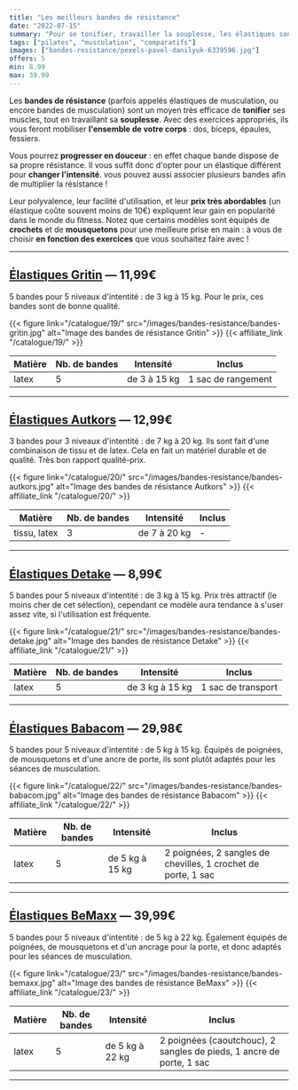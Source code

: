 ```yaml
---
title: "Les meilleurs bandes de résistance"
date: "2022-07-15"
summary: "Pour se tonifier, travailler la souplesse, les élastiques sont devenus un indispensable des séances fitness."
tags: ["pilates", "musculation", "comparatifs"]
images: ["bandes-resistance/pexels-pavel-danilyuk-6339596.jpg"]
offers: 5
min: 8.99
max: 39.99
---
```

Les **bandes de résistance** (parfois appelés élastiques de musculation, ou encore bandes de musculation) sont un moyen très efficace de **tonifier** ses muscles, tout en travaillant sa **souplesse**.
Avec des exercices appropriés, ils vous feront mobiliser **l'ensemble de votre corps** : dos, biceps, épaules, fessiers.

Vous pourrez **progresser en douceur** : en effet chaque bande dispose de sa propre résistance. Il vous suffit donc d'opter pour un élastique différent pour **changer l'intensité**. vous pouvez aussi associer plusieurs bandes afin de multiplier la résistance !

Leur polyvalence, leur facilité d'utilisation, et leur **prix très abordables** (un élastique coûte souvent moins de 10€) expliquent leur gain en popularité dans le monde du fitness.
Notez que certains modèles sont équipés de **crochets** et de **mousquetons** pour une meilleure prise en main : à vous de choisir **en fonction des exercices** que vous souhaitez faire avec !

---
## [Élastiques Gritin](/catalogue/19/) — 11,99€

5 bandes pour 5 niveaux d'intentité : de 3 kg à 15 kg.
Pour le prix, ces bandes sont de bonne qualité.

{{< figure link="/catalogue/19/" src="/images/bandes-resistance/bandes-gritin.jpg" alt="Image des bandes de résistance Gritin" >}}
{{< affiliate_link "/catalogue/19/" >}}

| Matière |    Nb. de bandes    | Intensité              |    Inclus              |
| ------- | --------------      | --------------------   | ----------------       |
| latex   |             5       | de 3 à 15 kg           | 1 sac de rangement     |
---
## [Élastiques Autkors](/catalogue/20/) — 12,99€

3 bandes pour 3 niveaux d'intentité : de 7 kg à 20 kg.
Ils sont fait d'une combinaison de tissu et de latex. Cela en fait un matériel durable et de qualité.
Très bon rapport qualité-prix.

{{< figure link="/catalogue/20/" src="/images/bandes-resistance/bandes-autkors.jpg" alt="Image des bandes de résistance Autkors" >}}
{{< affiliate_link "/catalogue/20/" >}}

| Matière        |    Nb. de bandes    | Intensité              |    Inclus              |
| -------        | --------------      | --------------------   | ----------------       |
| tissu, latex   |             3       | de 7 à 20 kg           | -                      |
---
## [Élastiques Detake](/catalogue/21/) — 8,99€

5 bandes pour 5 niveaux d'intentité : de 3 kg à 15 kg.
Prix très attractif (le moins cher de cet sélection), cependant ce modèle aura tendance à s'user assez vite, si l'utilisation est fréquente.

{{< figure link="/catalogue/21/" src="/images/bandes-resistance/bandes-detake.jpg" alt="Image des bandes de résistance Detake" >}}
{{< affiliate_link "/catalogue/21/" >}}

| Matière        |    Nb. de bandes    | Intensité              |    Inclus              |
| -------        | --------------      | --------------------   | ----------------       |
|        latex   |             5       | de 3 kg à 15 kg        | 1 sac de transport     |
---
## [Élastiques Babacom](/catalogue/22/) — 29,98€

5 bandes pour 5 niveaux d'intentité : de 5 kg à 15 kg. Équipés de poignées, de mousquetons et d'une ancre de porte, ils sont plutôt adaptés pour les séances de musculation.

{{< figure link="/catalogue/22/" src="/images/bandes-resistance/bandes-babacom.jpg" alt="Image des bandes de résistance Babacom" >}}
{{< affiliate_link "/catalogue/22/" >}}

| Matière        |    Nb. de bandes    | Intensité              |    Inclus                                                     |
| -------        | --------------      | --------------------   | ----------------                                              |
|        latex   |             5       | de 5 kg à 15 kg        | 2 poignées, 2 sangles de chevilles, 1 crochet de porte, 1 sac |
---
## [Élastiques BeMaxx](/catalogue/23/) — 39,99€

5 bandes pour 5 niveaux d'intentité : de 5 kg à 22 kg. Également équipés de poignées, de mousquetons et d'un ancrage pour la porte, et donc adaptés pour les séances de musculation.

{{< figure link="/catalogue/23/" src="/images/bandes-resistance/bandes-bemaxx.jpg" alt="Image des bandes de résistance BeMaxx" >}}
{{< affiliate_link "/catalogue/23/" >}}

| Matière        |    Nb. de bandes    | Intensité              |    Inclus                                                     |
| -------        | --------------      | --------------------   | ----------------                                              |
|        latex   |             5       | de 5 kg à 22 kg        | 2 poignées (caoutchouc), 2 sangles de pieds, 1 ancre de porte, 1 sac |
---
